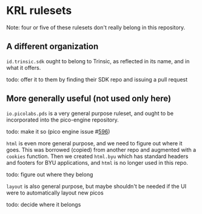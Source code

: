 # KRL rulesets

Note: four or five of these rulesets don't really belong in this repository.

## A different organization

`id.trinsic.sdk` ought to belong to Trinsic, as reflected in its name, and in what it offers.

todo: offer it to them by finding their SDK repo and issuing a pull request

## More generally useful (not used only here)

`io.picolabs.pds` is a very general purpose ruleset, and ought to be incorporated into the pico-engine repository.

todo: make it so (pico engine issue #[596](https://github.com/Picolab/pico-engine/issues/596))

`html` is even more general purpose, and we need to figure out where it goes. This was borrowed (copied) from another repo and augmented with a `cookies` function.
Then we created `html.byu` which has standard headers and footers for BYU applications, and `html` is no longer used in this repo.

todo: figure out where they belong

`layout` is also general purpose, but maybe shouldn't be needed if the UI were to automatically layout new picos

todo: decide where it belongs
